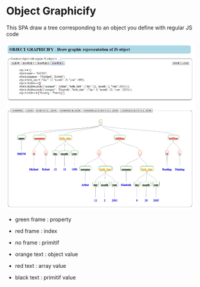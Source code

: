 # Object Graphicify
This SPA draw a tree corresponding to an object you define with regular JS code 

![screenshot](object_graphicify_sample.png "Object Graphicify")

* green frame : property
* red frame : index
* no frame : primitif

* orange text : object value
* red text : array value
* black text : primitif value
